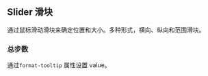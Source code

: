 <div class="demo-header">
<p class="overviewicon">
  <span class="wapi-business-slider"/>
</p>

## Slider 滑块

<mobile-uxlink widget-name="Slider"></mobile-uxlink>

通过鼠标滑动滑块来确定位置和大小。多种形式，横向、纵向和范围滑块。

</div>

### 总步数

通过`format-tooltip` 属性设置 value。

<mobile-view link="slider/format-tooltip"></mobile-view>

<br>
